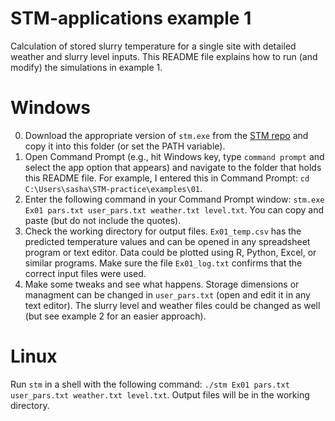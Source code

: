 # STM-applications example 1
Calculation of stored slurry temperature for a single site with detailed weather and slurry level inputs.
This README file explains how to run (and modify) the simulations in example 1.

# Windows
0. Download the appropriate version of `stm.exe` from the [STM repo](https://github.com/sashahafner/STM) and copy it into this folder (or set the PATH variable).
1. Open Command Prompt (e.g., hit Windows key, type `command prompt` and select the app option that appears) and navigate to the folder that holds this README file. For example, I entered this in Command Prompt: `cd C:\Users\sasha\STM-practice\examples\01`.
2. Enter the following command in your Command Prompt window: `stm.exe Ex01 pars.txt user_pars.txt weather.txt level.txt`. You can copy and paste (but do not include the quotes).
3. Check the working directory for output files. `Ex01_temp.csv` has the predicted temperature values and can be opened in any spreadsheet program or text editor. Data could be plotted using R, Python, Excel, or similar programs. Make sure the file `Ex01_log.txt` confirms that the correct input files were used.
4. Make some tweaks and see what happens. Storage dimensions or managment can be changed in `user_pars.txt` (open and edit it in any text editor). The slurry level and weather files could be changed as well (but see example 2 for an easier approach).

# Linux
Run `stm` in a shell with the following command: `./stm Ex01 pars.txt user_pars.txt weather.txt level.txt`. Output files will be in the working directory. 

